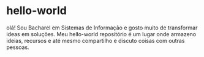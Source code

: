 # hello-world
olá! 
Sou Bacharel em Sistemas de Informação e gosto muito de transformar ideas em soluções.
Meu hello-world repositório é um lugar onde armazeno ideias, recursos e até mesmo compartilho e discuto coisas com outras pessoas.
